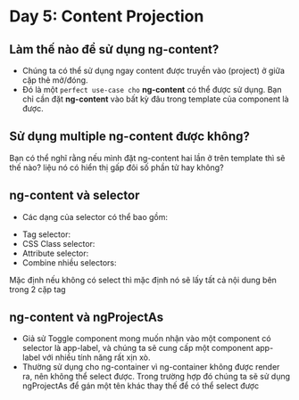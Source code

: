 # Day 5: Content Projection

## Làm thế nào để sử dụng ng-content?

- Chúng ta có thể sử dụng ngay content được truyền vào (project) ở giữa cặp thẻ mở/đóng.
- Đó là một `perfect use-case cho` **ng-content** có thể được sử dụng. Bạn chỉ cần đặt **ng-content** vào bất kỳ đâu trong template của component là được.

## Sử dụng multiple ng-content được không?

Bạn có thể nghĩ rằng nếu mình đặt ng-content hai lần ở trên template thì sẽ thế nào? liệu nó có hiển thị gấp đôi số phần tử hay không?

## ng-content và selector

- Các dạng của selector có thể bao gồm:

* Tag selector: <ng-content select="some-component-selector-or-html-tag"></ng-content>
* CSS Class selector: <ng-content select=".some-class"></ng-content>
* Attribute selector: <ng-content select="[some-attr]"></ng-content>
* Combine nhiều selectors: <ng-content select="some-component-selector-or-html-tag[some-attr]"></ng-content>

Mặc định nếu không có select thì mặc định nó sẽ lấy tất cả nội dung bên trong 2 cặp tag

## ng-content và ngProjectAs

- Giả sử Toggle component mong muốn nhận vào một component có selector là app-label, và chúng ta sẽ cung cấp một component app-label với nhiều tính năng rất xịn xò.
- Thường sử dụng cho ng-container vì ng-container không được render ra, nên không thể select được. Trong trường hợp đó chúng ta sẽ sử dụng ngProjectAs để gán một tên khác thay thế để có thể select được
